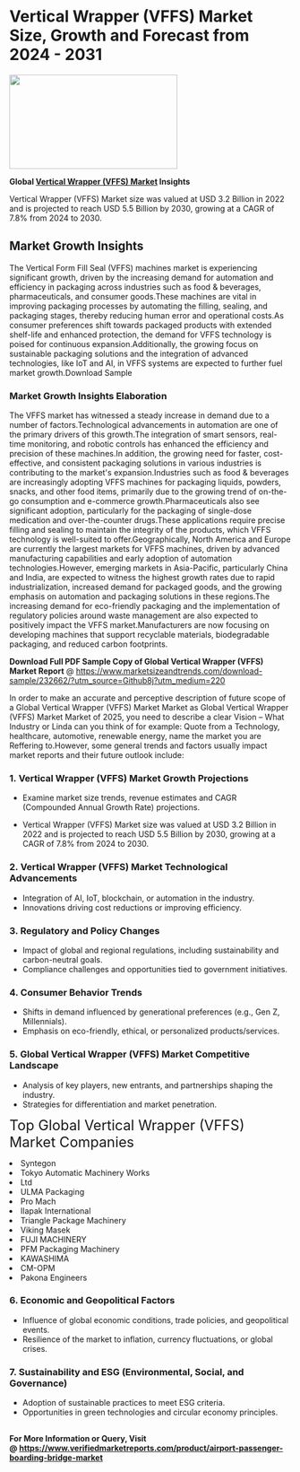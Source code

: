 <H1>Vertical Wrapper (VFFS) Market Size, Growth and Forecast from 2024 - 2031</H1><img class="aligncenter size-medium wp-image-584254" src="https://thirdeyenews.in/wp-content/uploads/2024/09/Global-Market-Research-300x168.jpeg" alt="" width="300" height="168" /><p><strong>Global&nbsp;<a href="https://www.marketsizeandtrends.com/download-sample/232662/?utm_source=Github8j?utm_medium=220">Vertical Wrapper (VFFS) Market</a> Insights</strong></p><p>Vertical Wrapper (VFFS) Market size was valued at USD 3.2 Billion in 2022 and is projected to reach USD 5.5 Billion by 2030, growing at a CAGR of 7.8% from 2024 to 2030.</p><p><h2>Market Growth Insights</h2> The Vertical Form Fill Seal (VFFS) machines market is experiencing significant growth, driven by the increasing demand for automation and efficiency in packaging across industries such as food & beverages, pharmaceuticals, and consumer goods.These machines are vital in improving packaging processes by automating the filling, sealing, and packaging stages, thereby reducing human error and operational costs.As consumer preferences shift towards packaged products with extended shelf-life and enhanced protection, the demand for VFFS technology is poised for continuous expansion.Additionally, the growing focus on sustainable packaging solutions and the integration of advanced technologies, like IoT and AI, in VFFS systems are expected to further fuel market growth.Download Sample <h3>Market Growth Insights Elaboration</h3> The VFFS market has witnessed a steady increase in demand due to a number of factors.Technological advancements in automation are one of the primary drivers of this growth.The integration of smart sensors, real-time monitoring, and robotic controls has enhanced the efficiency and precision of these machines.In addition, the growing need for faster, cost-effective, and consistent packaging solutions in various industries is contributing to the market's expansion.Industries such as food & beverages are increasingly adopting VFFS machines for packaging liquids, powders, snacks, and other food items, primarily due to the growing trend of on-the-go consumption and e-commerce growth.Pharmaceuticals also see significant adoption, particularly for the packaging of single-dose medication and over-the-counter drugs.These applications require precise filling and sealing to maintain the integrity of the products, which VFFS technology is well-suited to offer.Geographically, North America and Europe are currently the largest markets for VFFS machines, driven by advanced manufacturing capabilities and early adoption of automation technologies.However, emerging markets in Asia-Pacific, particularly China and India, are expected to witness the highest growth rates due to rapid industrialization, increased demand for packaged goods, and the growing emphasis on automation and packaging solutions in these regions.The increasing demand for eco-friendly packaging and the implementation of regulatory policies around waste management are also expected to positively impact the VFFS market.Manufacturers are now focusing on developing machines that support recyclable materials, biodegradable packaging, and reduced carbon footprints.</p><p><span class=""><strong>Download Full PDF Sample Copy of Global Vertical Wrapper (VFFS) Market Report</strong> @ <a href="https://www.marketsizeandtrends.com/download-sample/232662/?utm_source=Github8j?utm_medium=220" target="_blank">https://www.marketsizeandtrends.com/download-sample/232662/?utm_source=Github8j?utm_medium=220</a></span></p><p>In order to make an accurate and perceptive description of future scope of a Global&nbsp;Vertical Wrapper (VFFS) Market Market as Global&nbsp;Vertical Wrapper (VFFS) Market Market of 2025, you need to describe a clear Vision &ndash; What Industry or Linda can you think of for example: Quote from a Technology, healthcare, automotive, renewable energy, name the market you are Reffering to.However, some general trends and factors usually impact market reports and their future outlook include:</p><h3>1.&nbsp;<strong>Vertical Wrapper (VFFS) Market Growth Projections</strong></h3><ul><li>Examine market size trends, revenue estimates and CAGR (Compounded Annual Growth Rate) projections.</li><li><p>Vertical Wrapper (VFFS) Market size was valued at USD 3.2 Billion in 2022 and is projected to reach USD 5.5 Billion by 2030, growing at a CAGR of 7.8% from 2024 to 2030.</p></li></ul><h3>2.&nbsp;<strong>Vertical Wrapper (VFFS) Market Technological Advancements</strong></h3><ul><li>Integration of AI, IoT, blockchain, or automation in the industry.</li><li>Innovations driving cost reductions or improving efficiency.</li></ul><h3>3.&nbsp;<strong>Regulatory and Policy Changes</strong></h3><ul><li>Impact of global and regional regulations, including sustainability and carbon-neutral goals.</li><li>Compliance challenges and opportunities tied to government initiatives.</li></ul><h3>4.&nbsp;<strong>Consumer Behavior Trends</strong></h3><ul><li>Shifts in demand influenced by generational preferences (e.g., Gen Z, Millennials).</li><li>Emphasis on eco-friendly, ethical, or personalized products/services.</li></ul><h3>5.&nbsp;<strong>Global Vertical Wrapper (VFFS) Market Competitive Landscape</strong></h3><ul><li>Analysis of key players, new entrants, and partnerships shaping the industry.</li><li>Strategies for differentiation and market penetration.</li></ul><p data-pm-slice="1 1 []"><span style="color: inherit; font-family: inherit; font-size: 25px;">Top Global Vertical Wrapper (VFFS) Market Companies</span></p><div class="" data-test-id=""><p><li>Syntegon</li><li> Tokyo Automatic Machinery Works</li><li> Ltd</li><li> ULMA Packaging</li><li> Pro Mach</li><li> Ilapak International</li><li> Triangle Package Machinery</li><li> Viking Masek</li><li> FUJI MACHINERY</li><li> PFM Packaging Machinery</li><li> KAWASHIMA</li><li> CM-OPM</li><li> Pakona Engineers</li></p></div><h3>6.&nbsp;<strong>Economic and Geopolitical Factors</strong></h3><ul><li>Influence of global economic conditions, trade policies, and geopolitical events.</li><li>Resilience of the market to inflation, currency fluctuations, or global crises.</li></ul><h3>7.&nbsp;<strong>Sustainability and ESG (Environmental, Social, and Governance)</strong></h3><ul><li>Adoption of sustainable practices to meet ESG criteria.</li><li>Opportunities in green technologies and circular economy principles.</li></ul><h2><strong style="font-size: 14px;">For More Information or Query, Visit @&nbsp;</strong><a style="background-color: #ffffff; font-size: 14px;" href="https://www.marketsizeandtrends.com/report/vertical-wrapper-vffs-market/" target="_blank">https://www.verifiedmarketreports.com/product/airport-passenger-boarding-bridge-market</a></h2>